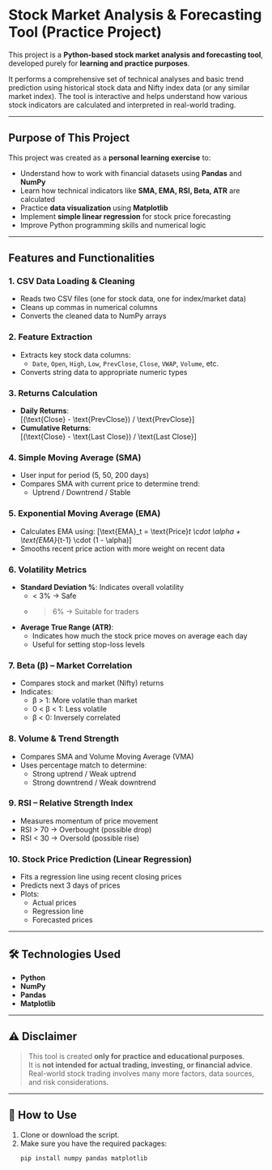 # Stock Market Analysis & Forecasting Tool (Practice Project)

This project is a **Python-based stock market analysis and forecasting tool**, developed purely for **learning and practice purposes**.

It performs a comprehensive set of technical analyses and basic trend prediction using historical stock data and Nifty index data (or any similar market index). The tool is interactive and helps understand how various stock indicators are calculated and interpreted in real-world trading.

---

## Purpose of This Project

This project was created as a **personal learning exercise** to:
- Understand how to work with financial datasets using **Pandas** and **NumPy**
- Learn how technical indicators like **SMA, EMA, RSI, Beta, ATR** are calculated
- Practice **data visualization** using **Matplotlib**
- Implement **simple linear regression** for stock price forecasting
- Improve Python programming skills and numerical logic

---

## Features and Functionalities

### 1. CSV Data Loading & Cleaning
- Reads two CSV files (one for stock data, one for index/market data)
- Cleans up commas in numerical columns
- Converts the cleaned data to NumPy arrays

### 2. Feature Extraction
- Extracts key stock data columns:
  - `Date`, `Open`, `High`, `Low`, `PrevClose`, `Close`, `VWAP`, `Volume`, etc.
- Converts string data to appropriate numeric types

### 3. Returns Calculation
- **Daily Returns**:  
  \[(\text{Close} - \text{PrevClose}) / \text{PrevClose}\]
- **Cumulative Returns**:  
  \[(\text{Close} - \text{Last Close}) / \text{Last Close}\]

### 4. Simple Moving Average (SMA)
- User input for period (5, 50, 200 days)
- Compares SMA with current price to determine trend:
  - Uptrend / Downtrend / Stable

### 5. Exponential Moving Average (EMA)
- Calculates EMA using:
  \[\text{EMA}_t = \text{Price}_t \cdot \alpha + \text{EMA}_{t-1} \cdot (1 - \alpha)\]
- Smooths recent price action with more weight on recent data

### 6. Volatility Metrics
- **Standard Deviation %**: Indicates overall volatility
  - < 3% → Safe
  - > 6% → Suitable for traders
- **Average True Range (ATR)**:
  - Indicates how much the stock price moves on average each day
  - Useful for setting stop-loss levels

### 7. Beta (β) – Market Correlation
- Compares stock and market (Nifty) returns
- Indicates:
  - β > 1: More volatile than market
  - 0 < β < 1: Less volatile
  - β < 0: Inversely correlated

### 8. Volume & Trend Strength
- Compares SMA and Volume Moving Average (VMA)
- Uses percentage match to determine:
  - Strong uptrend / Weak uptrend
  - Strong downtrend / Weak downtrend

###  9. RSI – Relative Strength Index
- Measures momentum of price movement
- RSI > 70 → Overbought (possible drop)  
- RSI < 30 → Oversold (possible rise)

### 10. Stock Price Prediction (Linear Regression)
- Fits a regression line using recent closing prices
- Predicts next 3 days of prices
- Plots:
  - Actual prices
  - Regression line
  - Forecasted prices

---

## 🛠 Technologies Used

- **Python**
- **NumPy**
- **Pandas**
- **Matplotlib**

---

## ⚠️ Disclaimer

> This tool is created **only for practice and educational purposes**.  
> It is **not intended for actual trading, investing, or financial advice**.  
> Real-world stock trading involves many more factors, data sources, and risk considerations.

---

## 📌 How to Use

1. Clone or download the script.
2. Make sure you have the required packages:
   ```bash
   pip install numpy pandas matplotlib
